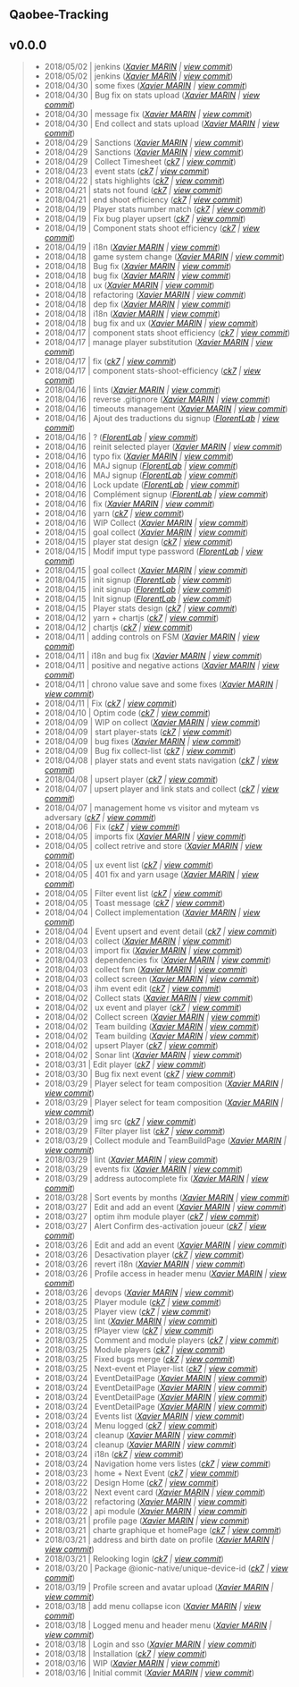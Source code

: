 Qaobee-Tracking
---

## v0.0.0
  
  > +  2018/05/02  | jenkins  (*[Xavier MARIN](marin.xavier@gmail.com) | [view commit](https://gitlab.com/qaobee/qaobee-tracking/commit/9c941a26830bfe1fd904fc8c109f7213d055ee41)*)
> +  2018/05/02  | jenkins  (*[Xavier MARIN](marin.xavier@gmail.com) | [view commit](https://gitlab.com/qaobee/qaobee-tracking/commit/5de0e710467f4b369befa5f8a2104982a7d9555b)*)
> +  2018/04/30  | some fixes  (*[Xavier MARIN](marin.xavier@gmail.com) | [view commit](https://gitlab.com/qaobee/qaobee-tracking/commit/9067f566e6221063da8f03c3fffc78393b0f61d4)*)
> +  2018/04/30  | Bug fix on stats upload  (*[Xavier MARIN](marin.xavier@gmail.com) | [view commit](https://gitlab.com/qaobee/qaobee-tracking/commit/b88deb9033b21cd15e54550bdff37b7348cbebe4)*)
> +  2018/04/30  | message fix  (*[Xavier MARIN](marin.xavier@gmail.com) | [view commit](https://gitlab.com/qaobee/qaobee-tracking/commit/982ec28ebd22c972064401ecec45478fb131f5c7)*)
> +  2018/04/30  | End collect and stats upload  (*[Xavier MARIN](marin.xavier@gmail.com) | [view commit](https://gitlab.com/qaobee/qaobee-tracking/commit/3e34a594cfc7d4d4fa41be65dcc9a68d81f93e49)*)
> +  2018/04/29  | Sanctions  (*[Xavier MARIN](marin.xavier@gmail.com) | [view commit](https://gitlab.com/qaobee/qaobee-tracking/commit/b60eac1ae17dbfcf185272db81dab8caac78be8c)*)
> +  2018/04/29  | Sanctions  (*[Xavier MARIN](marin.xavier@gmail.com) | [view commit](https://gitlab.com/qaobee/qaobee-tracking/commit/26f8d6413b6ae82688cb46679dcfb3fafc09fbea)*)
> +  2018/04/29  | Collect Timesheet  (*[ck7](ch.kervella@gmail.com) | [view commit](https://gitlab.com/qaobee/qaobee-tracking/commit/9deb41dc848357b7392aec53f2ac527921453741)*)
> +  2018/04/23  | event stats  (*[ck7](ch.kervella@gmail.com) | [view commit](https://gitlab.com/qaobee/qaobee-tracking/commit/042675b65f88ffba13d8476694c3677f97fb8d93)*)
> +  2018/04/22  | stats highlights  (*[ck7](ch.kervella@gmail.com) | [view commit](https://gitlab.com/qaobee/qaobee-tracking/commit/2b48c09aa6cb7dfd3295f568b79f156f81722875)*)
> +  2018/04/21  | stats not found  (*[ck7](ch.kervella@gmail.com) | [view commit](https://gitlab.com/qaobee/qaobee-tracking/commit/8c4a4c0bd65448a84bf57b6235ddf0addf8a4ac8)*)
> +  2018/04/21  | end shoot efficiency  (*[ck7](ch.kervella@gmail.com) | [view commit](https://gitlab.com/qaobee/qaobee-tracking/commit/b21bf1ee59705d60e7bbc7ad727905aeccb205b5)*)
> +  2018/04/19  | Player stats number match  (*[ck7](ch.kervella@gmail.com) | [view commit](https://gitlab.com/qaobee/qaobee-tracking/commit/8604d0a1e8d909df37ab07016bf4d0d9a15d5694)*)
> +  2018/04/19  | Fix bug player upsert  (*[ck7](ch.kervella@gmail.com) | [view commit](https://gitlab.com/qaobee/qaobee-tracking/commit/9898f8d3bf33e511abed33281a96bcd5819d66ba)*)
> +  2018/04/19  | Component stats shoot efficiency  (*[ck7](ch.kervella@gmail.com) | [view commit](https://gitlab.com/qaobee/qaobee-tracking/commit/b9242337909126c5c5054d84cada2da2187b9926)*)
> +  2018/04/19  | i18n  (*[Xavier MARIN](marin.xavier@gmail.com) | [view commit](https://gitlab.com/qaobee/qaobee-tracking/commit/51d3801c7e9e766bd0ad2c108cfb9f74e6f56bbf)*)
> +  2018/04/18  | game system change  (*[Xavier MARIN](marin.xavier@gmail.com) | [view commit](https://gitlab.com/qaobee/qaobee-tracking/commit/48498846fa724de2b26f542ac382ffacb9d41543)*)
> +  2018/04/18  | Bug fix  (*[Xavier MARIN](marin.xavier@gmail.com) | [view commit](https://gitlab.com/qaobee/qaobee-tracking/commit/dd8cef8475ead97dc0025298e55c72220e629e71)*)
> +  2018/04/18  | bug fix  (*[Xavier MARIN](marin.xavier@gmail.com) | [view commit](https://gitlab.com/qaobee/qaobee-tracking/commit/f7f7b1044f1d620f16d4425ef53baf6a37a650b9)*)
> +  2018/04/18  | ux  (*[Xavier MARIN](marin.xavier@gmail.com) | [view commit](https://gitlab.com/qaobee/qaobee-tracking/commit/700b3a433f5e04a79f3a140ec897a0c75601f793)*)
> +  2018/04/18  | refactoring  (*[Xavier MARIN](marin.xavier@gmail.com) | [view commit](https://gitlab.com/qaobee/qaobee-tracking/commit/6a807fc3019035a7f50d1cc12f2ccbc9fb41b310)*)
> +  2018/04/18  | dep fix  (*[Xavier MARIN](marin.xavier@gmail.com) | [view commit](https://gitlab.com/qaobee/qaobee-tracking/commit/5e5232ee33d3ba658a6f4aa8a060e810ed24ea78)*)
> +  2018/04/18  | i18n  (*[Xavier MARIN](marin.xavier@gmail.com) | [view commit](https://gitlab.com/qaobee/qaobee-tracking/commit/33685a4ab86a562d52c9bacab6c64d39315f1262)*)
> +  2018/04/18  | bug fix and ux  (*[Xavier MARIN](marin.xavier@gmail.com) | [view commit](https://gitlab.com/qaobee/qaobee-tracking/commit/d8cf9ec7e003af0ef27ef6fe4a76091a761e780f)*)
> +  2018/04/17  | component stats shoot efficiency  (*[ck7](ch.kervella@gmail.com) | [view commit](https://gitlab.com/qaobee/qaobee-tracking/commit/e204ffb6a2b38afad01d556392552b2d5cfd7205)*)
> +  2018/04/17  | manage player substitution  (*[Xavier MARIN](marin.xavier@gmail.com) | [view commit](https://gitlab.com/qaobee/qaobee-tracking/commit/122a3312288d4b092daedb6fba444b345b4f5731)*)
> +  2018/04/17  | fix  (*[ck7](ch.kervella@gmail.com) | [view commit](https://gitlab.com/qaobee/qaobee-tracking/commit/b736430c7a6caa3fd8b09c7e50ab21e976d2b676)*)
> +  2018/04/17  | component stats-shoot-efficiency  (*[ck7](ch.kervella@gmail.com) | [view commit](https://gitlab.com/qaobee/qaobee-tracking/commit/d75fbacd4dba2246cc3d38256ffc1defdbaec639)*)
> +  2018/04/16  | lints  (*[Xavier MARIN](marin.xavier@gmail.com) | [view commit](https://gitlab.com/qaobee/qaobee-tracking/commit/5b592c1e8ee42f1090d0800a42d860de0774b00f)*)
> +  2018/04/16  | reverse .gitignore  (*[Xavier MARIN](marin.xavier@gmail.com) | [view commit](https://gitlab.com/qaobee/qaobee-tracking/commit/d074817db8b849acde46c0f90b69ee4db6bf1f49)*)
> +  2018/04/16  | timeouts management  (*[Xavier MARIN](marin.xavier@gmail.com) | [view commit](https://gitlab.com/qaobee/qaobee-tracking/commit/0fa4314373720a5333aee4552a98e28a46ca862c)*)
> +  2018/04/16  | Ajout des traductions du signup  (*[FlorentLab](florentisoard@MacBook-Pro-de-Florent.local) | [view commit](https://gitlab.com/qaobee/qaobee-tracking/commit/53de6609aab999c99b10ff6be1f771aa17062a58)*)
> +  2018/04/16  | ?  (*[FlorentLab](florentisoard@MacBook-Pro-de-Florent.local) | [view commit](https://gitlab.com/qaobee/qaobee-tracking/commit/f5718f8e2d52b3aeac818669115c9b4576bddbb6)*)
> +  2018/04/16  | reinit selected player  (*[Xavier MARIN](marin.xavier@gmail.com) | [view commit](https://gitlab.com/qaobee/qaobee-tracking/commit/1c2d3b489f69567716c47f6c9a22daa234922591)*)
> +  2018/04/16  | typo fix  (*[Xavier MARIN](marin.xavier@gmail.com) | [view commit](https://gitlab.com/qaobee/qaobee-tracking/commit/e841c5bdcd9c96da412e8da9b03eacdce47c830f)*)
> +  2018/04/16  | MAJ signup  (*[FlorentLab](florentisoard@MacBook-Pro-de-Florent.local) | [view commit](https://gitlab.com/qaobee/qaobee-tracking/commit/cf53c3513025c225d21e2cc296406809afeb2298)*)
> +  2018/04/16  | MAJ signup  (*[FlorentLab](florentisoard@MacBook-Pro-de-Florent.local) | [view commit](https://gitlab.com/qaobee/qaobee-tracking/commit/4633a55a34db3c8ac26feab6773af82e2327f498)*)
> +  2018/04/16  | Lock update  (*[FlorentLab](florentisoard@MacBook-Pro-de-Florent.local) | [view commit](https://gitlab.com/qaobee/qaobee-tracking/commit/1b6237fe5319ddf12808d78f9248e40a88760296)*)
> +  2018/04/16  | Complément signup  (*[FlorentLab](florentisoard@MacBook-Pro-de-Florent.local) | [view commit](https://gitlab.com/qaobee/qaobee-tracking/commit/d0ea5f28ff6a65cab952e77ec57929f315d92859)*)
> +  2018/04/16  | fix  (*[Xavier MARIN](marin.xavier@gmail.com) | [view commit](https://gitlab.com/qaobee/qaobee-tracking/commit/a3bb5942819c6daaf2bdb22e57d2050fba86fb90)*)
> +  2018/04/16  | yarn  (*[ck7](ch.kervella@gmail.com) | [view commit](https://gitlab.com/qaobee/qaobee-tracking/commit/97c11be9b36f2c32875c75166129e3381d2d68c3)*)
> +  2018/04/16  | WIP Collect  (*[Xavier MARIN](marin.xavier@gmail.com) | [view commit](https://gitlab.com/qaobee/qaobee-tracking/commit/8528655136ede7b5622cb0baf6222c82a7d4ad6d)*)
> +  2018/04/15  | goal collect  (*[Xavier MARIN](marin.xavier@gmail.com) | [view commit](https://gitlab.com/qaobee/qaobee-tracking/commit/8c1dc8f42977a235a3192a34457434cf78ca5648)*)
> +  2018/04/15  | player stat design  (*[ck7](ch.kervella@gmail.com) | [view commit](https://gitlab.com/qaobee/qaobee-tracking/commit/35e6b092b6bbb2916cc0a88e546a8655d2451eb2)*)
> +  2018/04/15  | Modif imput type password  (*[FlorentLab](florentisoard@MacBook-Pro-de-Florent.local) | [view commit](https://gitlab.com/qaobee/qaobee-tracking/commit/499eaf4481f9dd1371ef9c28d32e165e325ef50f)*)
> +  2018/04/15  | goal collect  (*[Xavier MARIN](marin.xavier@gmail.com) | [view commit](https://gitlab.com/qaobee/qaobee-tracking/commit/6092fedb6fd573a79e87ea40d58994f1823a2f07)*)
> +  2018/04/15  | init signup  (*[FlorentLab](florentisoard@MacBook-Pro-de-Florent.local) | [view commit](https://gitlab.com/qaobee/qaobee-tracking/commit/c34041462d8affccb90c2d0e7532940efa45f952)*)
> +  2018/04/15  | init signup  (*[FlorentLab](florentisoard@MacBook-Pro-de-Florent.local) | [view commit](https://gitlab.com/qaobee/qaobee-tracking/commit/b8c4d93551c711f6d4fb6f7cb60fe8c1b5e9dfd5)*)
> +  2018/04/15  | Init signup  (*[FlorentLab](florentisoard@MacBook-Pro-de-Florent.local) | [view commit](https://gitlab.com/qaobee/qaobee-tracking/commit/6642bff276c358e32e7f4e36936c062ff763e139)*)
> +  2018/04/15  | Player stats design  (*[ck7](ch.kervella@gmail.com) | [view commit](https://gitlab.com/qaobee/qaobee-tracking/commit/af9eb56bb80a0b73a01282bc4dba3f68d28d3d77)*)
> +  2018/04/12  | yarn + chartjs  (*[ck7](ch.kervella@gmail.com) | [view commit](https://gitlab.com/qaobee/qaobee-tracking/commit/a3c234b89b9b6d8f12cfc175a9c754f63c48f50a)*)
> +  2018/04/12  | chartjs  (*[ck7](ch.kervella@gmail.com) | [view commit](https://gitlab.com/qaobee/qaobee-tracking/commit/67b6a9e480e30b5265561aed9bd1e654f2bc5fa4)*)
> +  2018/04/11  | adding controls on FSM  (*[Xavier MARIN](marin.xavier@gmail.com) | [view commit](https://gitlab.com/qaobee/qaobee-tracking/commit/b80a047f29a7d9327e5f07f8415dec0aa410d101)*)
> +  2018/04/11  | i18n and bug fix  (*[Xavier MARIN](marin.xavier@gmail.com) | [view commit](https://gitlab.com/qaobee/qaobee-tracking/commit/6fa8dd6128d41c7814233b158bb539f1eda427a7)*)
> +  2018/04/11  | positive and negative actions  (*[Xavier MARIN](marin.xavier@gmail.com) | [view commit](https://gitlab.com/qaobee/qaobee-tracking/commit/6142a9e0a46e697b9412c29301e958d45a850718)*)
> +  2018/04/11  | chrono value save and some fixes  (*[Xavier MARIN](marin.xavier@gmail.com) | [view commit](https://gitlab.com/qaobee/qaobee-tracking/commit/f376a323544b2648534bb8b015075a6d1eba14d2)*)
> +  2018/04/11  | Fix  (*[ck7](ch.kervella@gmail.com) | [view commit](https://gitlab.com/qaobee/qaobee-tracking/commit/5548697ef334a2fc2875d1b637e511e406c62c43)*)
> +  2018/04/10  | Optim code  (*[ck7](ch.kervella@gmail.com) | [view commit](https://gitlab.com/qaobee/qaobee-tracking/commit/cceb048941d38be5d0c1643509ff4343b09e1f57)*)
> +  2018/04/09  | WIP on collect  (*[Xavier MARIN](marin.xavier@gmail.com) | [view commit](https://gitlab.com/qaobee/qaobee-tracking/commit/e252ac091aa33215f85de783e0920384006619df)*)
> +  2018/04/09  | start player-stats  (*[ck7](ch.kervella@gmail.com) | [view commit](https://gitlab.com/qaobee/qaobee-tracking/commit/15a4257c0be89e3e94668a3ea2239ba86268f12d)*)
> +  2018/04/09  | bug fixes  (*[Xavier MARIN](marin.xavier@gmail.com) | [view commit](https://gitlab.com/qaobee/qaobee-tracking/commit/80e813ecb36b441d712811ca68d71d020a456655)*)
> +  2018/04/09  | Bug fix collect-list  (*[ck7](ch.kervella@gmail.com) | [view commit](https://gitlab.com/qaobee/qaobee-tracking/commit/3bab6b8fa353186719de648aebd258a2452fd460)*)
> +  2018/04/08  | player stats and event stats navigation  (*[ck7](ch.kervella@gmail.com) | [view commit](https://gitlab.com/qaobee/qaobee-tracking/commit/f61133acbcf9f5ee710c96667d356812b0f8f8c7)*)
> +  2018/04/08  | upsert player  (*[ck7](ch.kervella@gmail.com) | [view commit](https://gitlab.com/qaobee/qaobee-tracking/commit/02350d2c3cb54dacf7b57a36921161308ca4dc7e)*)
> +  2018/04/07  | upsert player and link stats and collect  (*[ck7](ch.kervella@gmail.com) | [view commit](https://gitlab.com/qaobee/qaobee-tracking/commit/cdbeb86220002f3f8fc4c987d429ee8bb2f9a39c)*)
> +  2018/04/07  | management home vs visitor and myteam vs adversary  (*[ck7](ch.kervella@gmail.com) | [view commit](https://gitlab.com/qaobee/qaobee-tracking/commit/9afd4f697f2af297f16e65bee2f7dd6819a51e6d)*)
> +  2018/04/06  | Fix  (*[ck7](ch.kervella@gmail.com) | [view commit](https://gitlab.com/qaobee/qaobee-tracking/commit/80f57788cb2acbd8a46c4542ebf479b7c8f254b4)*)
> +  2018/04/05  | imports fix  (*[Xavier MARIN](marin.xavier@gmail.com) | [view commit](https://gitlab.com/qaobee/qaobee-tracking/commit/2c6f36317d7ed353e0fdfc98fd94f44a906678e2)*)
> +  2018/04/05  | collect retrive and store  (*[Xavier MARIN](marin.xavier@gmail.com) | [view commit](https://gitlab.com/qaobee/qaobee-tracking/commit/6fcfca68b46afa1ef030624886a4acc9cff7797d)*)
> +  2018/04/05  | ux event list  (*[ck7](ch.kervella@gmail.com) | [view commit](https://gitlab.com/qaobee/qaobee-tracking/commit/223fdd477be4752f0890086610b9da41c4249617)*)
> +  2018/04/05  | 401 fix and yarn usage  (*[Xavier MARIN](marin.xavier@gmail.com) | [view commit](https://gitlab.com/qaobee/qaobee-tracking/commit/4ed2422c2ad68dacc88acc4db2b302b8618c5b38)*)
> +  2018/04/05  | Filter event list  (*[ck7](ch.kervella@gmail.com) | [view commit](https://gitlab.com/qaobee/qaobee-tracking/commit/1592c076e05aacf5beae6c0a5ae148e141116aeb)*)
> +  2018/04/05  | Toast message  (*[ck7](ch.kervella@gmail.com) | [view commit](https://gitlab.com/qaobee/qaobee-tracking/commit/f8854a0051b7da6ad094288084566e6515e5a5de)*)
> +  2018/04/04  | Collect implementation  (*[Xavier MARIN](marin.xavier@gmail.com) | [view commit](https://gitlab.com/qaobee/qaobee-tracking/commit/cd3e64a61e99642e760c174fbf08c26bd87f8ab9)*)
> +  2018/04/04  | Event upsert and event detail  (*[ck7](ch.kervella@gmail.com) | [view commit](https://gitlab.com/qaobee/qaobee-tracking/commit/8609d5ad39926a5fc050f9e1da44f1befd109842)*)
> +  2018/04/03  | collect  (*[Xavier MARIN](marin.xavier@gmail.com) | [view commit](https://gitlab.com/qaobee/qaobee-tracking/commit/a8d8bf97d714eb7fbc20db02b6345720b08b57d9)*)
> +  2018/04/03  | import fix  (*[Xavier MARIN](marin.xavier@gmail.com) | [view commit](https://gitlab.com/qaobee/qaobee-tracking/commit/9d47005bce4b8349cda643fb8c432e7ecbda5af2)*)
> +  2018/04/03  | dependencies fix  (*[Xavier MARIN](marin.xavier@gmail.com) | [view commit](https://gitlab.com/qaobee/qaobee-tracking/commit/cb04046fd262e89871463594cb5a25b5b59b8366)*)
> +  2018/04/03  | collect fsm  (*[Xavier MARIN](marin.xavier@gmail.com) | [view commit](https://gitlab.com/qaobee/qaobee-tracking/commit/4996b3de14bb3eed301a74d24327681c37fd3150)*)
> +  2018/04/03  | collect screen  (*[Xavier MARIN](marin.xavier@gmail.com) | [view commit](https://gitlab.com/qaobee/qaobee-tracking/commit/72ab7c374950ebbf2d447854aef0a14297e58198)*)
> +  2018/04/03  | ihm event edit  (*[ck7](ch.kervella@gmail.com) | [view commit](https://gitlab.com/qaobee/qaobee-tracking/commit/30d875f1c332ae2c1c98c956cedc40cb60e0981b)*)
> +  2018/04/02  | Collect stats  (*[Xavier MARIN](marin.xavier@gmail.com) | [view commit](https://gitlab.com/qaobee/qaobee-tracking/commit/2101fd1828d580f85719cb813948628288623cac)*)
> +  2018/04/02  | ux event and player  (*[ck7](ch.kervella@gmail.com) | [view commit](https://gitlab.com/qaobee/qaobee-tracking/commit/05b9a1465b7dfa1a012e40fea1638a3d650b5be8)*)
> +  2018/04/02  | Collect screen  (*[Xavier MARIN](marin.xavier@gmail.com) | [view commit](https://gitlab.com/qaobee/qaobee-tracking/commit/6e32b9536aff946aa474e060ce9bf4e06eb3c4e6)*)
> +  2018/04/02  | Team building  (*[Xavier MARIN](marin.xavier@gmail.com) | [view commit](https://gitlab.com/qaobee/qaobee-tracking/commit/c2837d80d7c4c7e7aa7f18ed7e9a1c2ef8609f8d)*)
> +  2018/04/02  | Team building  (*[Xavier MARIN](marin.xavier@gmail.com) | [view commit](https://gitlab.com/qaobee/qaobee-tracking/commit/188cd3c5f81cf3c02e46ee62c6c92132d0208b93)*)
> +  2018/04/02  | upsert Player  (*[ck7](ch.kervella@gmail.com) | [view commit](https://gitlab.com/qaobee/qaobee-tracking/commit/960da5b113870d0ce9b9de06fd77f356033d3319)*)
> +  2018/04/02  | Sonar lint  (*[Xavier MARIN](marin.xavier@gmail.com) | [view commit](https://gitlab.com/qaobee/qaobee-tracking/commit/bb3103c5a3f069d4ece2524ab764e78818045f62)*)
> +  2018/03/31  | Edit player  (*[ck7](ch.kervella@gmail.com) | [view commit](https://gitlab.com/qaobee/qaobee-tracking/commit/8f67aebc27649d0b5df7947cae89bde20f539b4d)*)
> +  2018/03/30  | Bug fix next event  (*[ck7](ch.kervella@gmail.com) | [view commit](https://gitlab.com/qaobee/qaobee-tracking/commit/2323d0b6c03979dbd3e7fbb38adc3657cb82fc07)*)
> +  2018/03/29  | Player select for team composition  (*[Xavier MARIN](marin.xavier@gmail.com) | [view commit](https://gitlab.com/qaobee/qaobee-tracking/commit/768ff7428f0f4990df7c290a164eaec79e3801a9)*)
> +  2018/03/29  | Player select for team composition  (*[Xavier MARIN](marin.xavier@gmail.com) | [view commit](https://gitlab.com/qaobee/qaobee-tracking/commit/80c816fd007a06f3ad14f38bf5820a042265a281)*)
> +  2018/03/29  | img src  (*[ck7](ch.kervella@gmail.com) | [view commit](https://gitlab.com/qaobee/qaobee-tracking/commit/1090f51b59c1dc5e99089aa1ab1aa7a3e73cc4b2)*)
> +  2018/03/29  | Filter player list  (*[ck7](ch.kervella@gmail.com) | [view commit](https://gitlab.com/qaobee/qaobee-tracking/commit/02ebcba430ded05fe367ba8ba77d8caeb1bd764b)*)
> +  2018/03/29  | Collect module and TeamBuildPage  (*[Xavier MARIN](marin.xavier@gmail.com) | [view commit](https://gitlab.com/qaobee/qaobee-tracking/commit/f5d9bd55a6cc7d04945d4a6985e62164a1ad2b9e)*)
> +  2018/03/29  | lint  (*[Xavier MARIN](marin.xavier@gmail.com) | [view commit](https://gitlab.com/qaobee/qaobee-tracking/commit/05d0e11e4e462074ef44bc5823e1d1dcf935827b)*)
> +  2018/03/29  | events fix  (*[Xavier MARIN](marin.xavier@gmail.com) | [view commit](https://gitlab.com/qaobee/qaobee-tracking/commit/4e6e62e0852d4a6133564d298b7bb4223b8dda54)*)
> +  2018/03/29  | address autocomplete fix  (*[Xavier MARIN](marin.xavier@gmail.com) | [view commit](https://gitlab.com/qaobee/qaobee-tracking/commit/c9ed72ef909f2dd603ddc75a6c8466236ff9e50c)*)
> +  2018/03/28  | Sort events by months  (*[Xavier MARIN](marin.xavier@gmail.com) | [view commit](https://gitlab.com/qaobee/qaobee-tracking/commit/8fb43fa489975499dded8e2aeba8dbc1648c48cd)*)
> +  2018/03/27  | Edit and add an event  (*[Xavier MARIN](marin.xavier@gmail.com) | [view commit](https://gitlab.com/qaobee/qaobee-tracking/commit/0743adba5617f30c5c10cc03fb730fd1ad1b9b0c)*)
> +  2018/03/27  | optim ihm module player  (*[ck7](ch.kervella@gmail.com) | [view commit](https://gitlab.com/qaobee/qaobee-tracking/commit/167103096b4d5378cebc1014f14c2a213548d6c5)*)
> +  2018/03/27  | Alert Confirm des-activation joueur  (*[ck7](ch.kervella@gmail.com) | [view commit](https://gitlab.com/qaobee/qaobee-tracking/commit/40a249f7d686385b7fa339016c8cc2a7ff117ca6)*)
> +  2018/03/26  | Edit and add an event  (*[Xavier MARIN](marin.xavier@gmail.com) | [view commit](https://gitlab.com/qaobee/qaobee-tracking/commit/52fb1db0dded0c7b7433ad8ea71a9e0d951ee7dd)*)
> +  2018/03/26  | Desactivation player  (*[ck7](ch.kervella@gmail.com) | [view commit](https://gitlab.com/qaobee/qaobee-tracking/commit/eb5a1632d5241537b6b4ab46abdf49f88ba58aec)*)
> +  2018/03/26  | revert i18n  (*[Xavier MARIN](marin.xavier@gmail.com) | [view commit](https://gitlab.com/qaobee/qaobee-tracking/commit/6679fd3705f2a54b2fc10f5e9135a0a2ebeb99cf)*)
> +  2018/03/26  | Profile access in header menu  (*[Xavier MARIN](marin.xavier@gmail.com) | [view commit](https://gitlab.com/qaobee/qaobee-tracking/commit/2678043ef1d6bec07e1857b9b91e3c4f0d32440f)*)
> +  2018/03/26  | devops  (*[Xavier MARIN](marin.xavier@gmail.com) | [view commit](https://gitlab.com/qaobee/qaobee-tracking/commit/90e86a4959b2b3e3c336fac5bc149f4b315054e6)*)
> +  2018/03/25  | Player module  (*[ck7](ch.kervella@gmail.com) | [view commit](https://gitlab.com/qaobee/qaobee-tracking/commit/72dc4d118a99ed10efd6f3bb135acaa2c0bf8ed9)*)
> +  2018/03/25  | Player view  (*[ck7](ch.kervella@gmail.com) | [view commit](https://gitlab.com/qaobee/qaobee-tracking/commit/512a7a287dd9bcde1c34f60b251a8e3aede94a67)*)
> +  2018/03/25  | lint  (*[Xavier MARIN](marin.xavier@gmail.com) | [view commit](https://gitlab.com/qaobee/qaobee-tracking/commit/851222f9bdf236421ae3d53116f79fde8d2e873c)*)
> +  2018/03/25  | fPlayer view  (*[ck7](ch.kervella@gmail.com) | [view commit](https://gitlab.com/qaobee/qaobee-tracking/commit/8db71b1a087ac624a8f3cb1944c15d698a15ea19)*)
> +  2018/03/25  | Comment and module players  (*[ck7](ch.kervella@gmail.com) | [view commit](https://gitlab.com/qaobee/qaobee-tracking/commit/192e670b493b742bf46f9ee0dd89278eee1c63d2)*)
> +  2018/03/25  | Module players  (*[ck7](ch.kervella@gmail.com) | [view commit](https://gitlab.com/qaobee/qaobee-tracking/commit/083ff64a570c320a07391e97e883dbc6ef07daab)*)
> +  2018/03/25  | Fixed bugs merge  (*[ck7](ch.kervella@gmail.com) | [view commit](https://gitlab.com/qaobee/qaobee-tracking/commit/50fbf40c6317c7d32210123492a88e9f1bee0a17)*)
> +  2018/03/25  | Next-event et Player-list  (*[ck7](ch.kervella@gmail.com) | [view commit](https://gitlab.com/qaobee/qaobee-tracking/commit/e5b2e006a42b647a75a86dd75118e55ecf0677a5)*)
> +  2018/03/24  | EventDetailPage  (*[Xavier MARIN](marin.xavier@gmail.com) | [view commit](https://gitlab.com/qaobee/qaobee-tracking/commit/c713573fbfe9c512dce3760770d3dfc488fa24b9)*)
> +  2018/03/24  | EventDetailPage  (*[Xavier MARIN](marin.xavier@gmail.com) | [view commit](https://gitlab.com/qaobee/qaobee-tracking/commit/34ddc0db4ab0341af46c81eb08c5272610bb341f)*)
> +  2018/03/24  | EventDetailPage  (*[Xavier MARIN](marin.xavier@gmail.com) | [view commit](https://gitlab.com/qaobee/qaobee-tracking/commit/81031b05b36f9c4dcf2b82fc75296b995becad7a)*)
> +  2018/03/24  | EventDetailPage  (*[Xavier MARIN](marin.xavier@gmail.com) | [view commit](https://gitlab.com/qaobee/qaobee-tracking/commit/617ccf96bc167580c7304be2587b6d6ad590d2f2)*)
> +  2018/03/24  | Events list  (*[Xavier MARIN](marin.xavier@gmail.com) | [view commit](https://gitlab.com/qaobee/qaobee-tracking/commit/93998720a77c0c26900e518360acde183cc4e052)*)
> +  2018/03/24  | Menu logged  (*[ck7](ch.kervella@gmail.com) | [view commit](https://gitlab.com/qaobee/qaobee-tracking/commit/230563a95126ba6e9ef732864017554fe66a1633)*)
> +  2018/03/24  | cleanup  (*[Xavier MARIN](marin.xavier@gmail.com) | [view commit](https://gitlab.com/qaobee/qaobee-tracking/commit/cc886c97d6ef660ad472c0c6a333de711b5d884f)*)
> +  2018/03/24  | cleanup  (*[Xavier MARIN](marin.xavier@gmail.com) | [view commit](https://gitlab.com/qaobee/qaobee-tracking/commit/392d5012c917f87695fab3e4afa971929ac1722b)*)
> +  2018/03/24  | i18n  (*[ck7](ch.kervella@gmail.com) | [view commit](https://gitlab.com/qaobee/qaobee-tracking/commit/bce946409096176f0f57e103765b6720ed434c0c)*)
> +  2018/03/24  | Navigation home vers listes  (*[ck7](ch.kervella@gmail.com) | [view commit](https://gitlab.com/qaobee/qaobee-tracking/commit/aa00fa90008bf66f0753fbfe1dab3672381c3429)*)
> +  2018/03/23  | home + Next Event  (*[ck7](ch.kervella@gmail.com) | [view commit](https://gitlab.com/qaobee/qaobee-tracking/commit/2f9f613c47fb8029cb3641f18fa5b3054f45117d)*)
> +  2018/03/22  | Design Home  (*[ck7](ch.kervella@gmail.com) | [view commit](https://gitlab.com/qaobee/qaobee-tracking/commit/ce9e8be6ea1703162b13b58bf2ec348c314babd3)*)
> +  2018/03/22  | Next event card  (*[Xavier MARIN](marin.xavier@gmail.com) | [view commit](https://gitlab.com/qaobee/qaobee-tracking/commit/e05e4b8b75e58dd5185368d44e1ed13d96aa4872)*)
> +  2018/03/22  | refactoring  (*[Xavier MARIN](marin.xavier@gmail.com) | [view commit](https://gitlab.com/qaobee/qaobee-tracking/commit/f51dfe3dde6c36279ec0c4e9af9883ca024a101c)*)
> +  2018/03/22  | api module  (*[Xavier MARIN](marin.xavier@gmail.com) | [view commit](https://gitlab.com/qaobee/qaobee-tracking/commit/6b9e551a35e73dcc2c3f5d0f5eeb63ca3a165d88)*)
> +  2018/03/21  | profile page  (*[Xavier MARIN](marin.xavier@gmail.com) | [view commit](https://gitlab.com/qaobee/qaobee-tracking/commit/96cb90bf9cf18bf68c235ed3cbb12231bb8c0bc2)*)
> +  2018/03/21  | charte graphique et homePage  (*[ck7](ch.kervella@gmail.com) | [view commit](https://gitlab.com/qaobee/qaobee-tracking/commit/0794278dd38d9a4c5fe8089a04fdac37343a9b1a)*)
> +  2018/03/21  | address and birth date on profile  (*[Xavier MARIN](marin.xavier@gmail.com) | [view commit](https://gitlab.com/qaobee/qaobee-tracking/commit/ad57da36cb047f3db56f6b33a41c02f4b0b051e7)*)
> +  2018/03/21  | Relooking login  (*[ck7](ch.kervella@gmail.com) | [view commit](https://gitlab.com/qaobee/qaobee-tracking/commit/6f78012fdddcad08d51f33bfa24feaa7280a188c)*)
> +  2018/03/20  | Package @ionic-native/unique-device-id  (*[ck7](ch.kervella@gmail.com) | [view commit](https://gitlab.com/qaobee/qaobee-tracking/commit/4606b5c04f7d66d10e2585dcd9a9f0fa580bff06)*)
> +  2018/03/19  | Profile screen and avatar upload  (*[Xavier MARIN](marin.xavier@gmail.com) | [view commit](https://gitlab.com/qaobee/qaobee-tracking/commit/87205befa529c6b9f0cb7893689eff0b22d1d27d)*)
> +  2018/03/18  | add menu collapse icon  (*[Xavier MARIN](marin.xavier@gmail.com) | [view commit](https://gitlab.com/qaobee/qaobee-tracking/commit/6863a4dc9512e46ece47698c00cb741f4e9e0ed0)*)
> +  2018/03/18  | Logged menu and header menu  (*[Xavier MARIN](marin.xavier@gmail.com) | [view commit](https://gitlab.com/qaobee/qaobee-tracking/commit/8184b82e21d842719045a4e25bcc84afab764161)*)
> +  2018/03/18  | Login and sso  (*[Xavier MARIN](marin.xavier@gmail.com) | [view commit](https://gitlab.com/qaobee/qaobee-tracking/commit/b520ccd9d81d827d756342688ddae0c3e62bd78f)*)
> +  2018/03/18  | Installation  (*[ck7](ch.kervella@gmail.com) | [view commit](https://gitlab.com/qaobee/qaobee-tracking/commit/ee3237769bb3985515913945d55d7462b41474a1)*)
> +  2018/03/16  | WIP  (*[Xavier MARIN](marin.xavier@gmail.com) | [view commit](https://gitlab.com/qaobee/qaobee-tracking/commit/b9966cc98879ec69240f7bffde8b1f41acf2632d)*)
> +  2018/03/16  | Initial commit  (*[Xavier MARIN](marin.xavier@gmail.com) | [view commit](https://gitlab.com/qaobee/qaobee-tracking/commit/165eebc88d02647b1a728048ea3929ac0afc2043)*)

